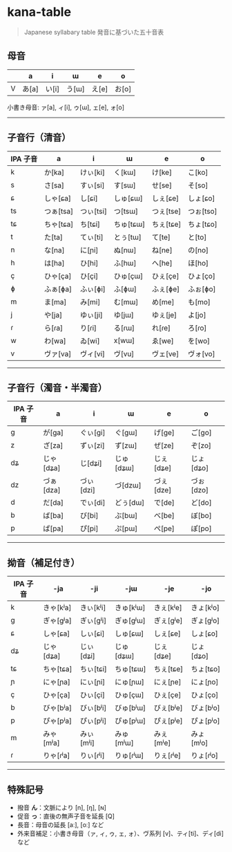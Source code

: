 # kana-table

> Japanese syllabary table
> 発音に基づいた五十音表

## 母音

|     | a      | i      | ɯ      | e      | o      |
| --- | ------ | ------ | ------ | ------ | ------ |
| V   | あ\[a] | い\[i] | う\[ɯ] | え\[e] | お\[o] |

小書き母音: ァ\[a], ィ\[i], ゥ\[ɯ], ェ\[e], ォ\[o]

---

## 子音行（清音）

| IPA 子音 | a          | i          | ɯ          | e          | o          |
| -------- | ---------- | ---------- | ---------- | ---------- | ---------- |
| k        | か\[ka]    | けぃ\[ki]  | く\[kɯ]    | け\[ke]    | こ\[ko]    |
| s        | さ\[sa]    | すぃ\[si]  | す\[sɯ]    | せ\[se]    | そ\[so]    |
| ɕ        | しゃ\[ɕa]  | し\[ɕi]    | しゅ\[ɕɯ]  | しぇ\[ɕe]  | しょ\[ɕo]  |
| ts       | つぁ\[tsa] | つぃ\[tsi] | つ\[tsɯ]   | つぇ\[tse] | つぉ\[tso] |
| tɕ       | ちゃ\[tɕa] | ち\[tɕi]   | ちゅ\[tɕɯ] | ちぇ\[tɕe] | ちょ\[tɕo] |
| t        | た\[ta]    | てぃ\[ti]  | とぅ\[tɯ]  | て\[te]    | と\[to]    |
| n        | な\[na]    | に\[ɲi]    | ぬ\[nɯ]    | ね\[ne]    | の\[no]    |
| h        | は\[ha]    | ひ\[hi]    | ふ\[hɯ]    | へ\[he]    | ほ\[ho]    |
| ç        | ひゃ\[ça]  | ひ\[çi]    | ひゅ\[çɯ]  | ひぇ\[çe]  | ひょ\[ço]  |
| ɸ        | ふぁ\[ɸa]  | ふぃ\[ɸi]  | ふ\[ɸɯ]    | ふぇ\[ɸe]  | ふぉ\[ɸo]  |
| m        | ま\[ma]    | み\[mi]    | む\[mɯ]    | め\[me]    | も\[mo]    |
| j        | や\[ja]    | ゆぃ\[ji]  | ゆ\[jɯ]    | ゆぇ\[je]  | よ\[jo]    |
| ɾ        | ら\[ɾa]    | り\[ɾi]    | る\[ɾɯ]    | れ\[ɾe]    | ろ\[ɾo]    |
| w        | わ\[wa]    | ゐ\[wi]    | x\[wɯ]     | ゑ\[we]    | を\[wo]    |
| v        | ヴァ\[va]  | ヴィ\[vi]  | ヴ\[vu]    | ヴェ\[ve]  | ヴォ\[vo]  |

---

## 子音行（濁音・半濁音）

| IPA 子音 | a          | i          | ɯ          | e          | o          |
| -------- | ---------- | ---------- | ---------- | ---------- | ---------- |
| ɡ        | が\[ɡa]    | ぐぃ\[ɡi]  | ぐ\[ɡɯ]    | げ\[ɡe]    | ご\[ɡo]    |
| z        | ざ\[za]    | ずぃ\[zi]  | ず\[zɯ]    | ぜ\[ze]    | ぞ\[zo]    |
| dʑ       | じゃ\[dʑa] | じ\[dʑi]   | じゅ\[dʑɯ] | じぇ\[dʑe] | じょ\[dʑo] |
| dz       | づぁ\[dza] | づぃ\[dzi] | づ\[dzɯ]   | づぇ\[dze] | づぉ\[dzo] |
| d        | だ\[da]    | でぃ\[di]  | どぅ\[dɯ]  | で\[de]    | ど\[do]    |
| b        | ば\[ba]    | び\[bi]    | ぶ\[bɯ]    | べ\[be]    | ぼ\[bo]    |
| p        | ぱ\[pa]    | ぴ\[pi]    | ぷ\[pɯ]    | ぺ\[pe]    | ぽ\[po]    |

---

## 拗音（補足付き）

| IPA 子音 | -ja        | -ji        | -jɯ        | -je        | -jo        |
| -------- | ---------- | ---------- | ---------- | ---------- | ---------- |
| k        | きゃ\[kʲa] | きぃ\[kʲi] | きゅ\[kʲɯ] | きぇ\[kʲe] | きょ\[kʲo] |
| ɡ        | ぎゃ\[ɡʲa] | ぎぃ\[ɡʲi] | ぎゅ\[ɡʲɯ] | ぎぇ\[ɡʲe] | ぎょ\[ɡʲo] |
| ɕ        | しゃ\[ɕa]  | しぃ\[ɕi]  | しゅ\[ɕɯ]  | しぇ\[ɕe]  | しょ\[ɕo]  |
| dʑ       | じゃ\[dʑa] | じぃ\[dʑi] | じゅ\[dʑɯ] | じぇ\[dʑe] | じょ\[dʑo] |
| tɕ       | ちゃ\[tɕa] | ちぃ\[tɕi] | ちゅ\[tɕɯ] | ちぇ\[tɕe] | ちょ\[tɕo] |
| ɲ        | にゃ\[ɲa]  | にぃ\[ɲi]  | にゅ\[ɲɯ]  | にぇ\[ɲe]  | にょ\[ɲo]  |
| ç        | ひゃ\[ça]  | ひぃ\[çi]  | ひゅ\[çɯ]  | ひぇ\[çe]  | ひょ\[ço]  |
| b        | びゃ\[bʲa] | びぃ\[bʲi] | びゅ\[bʲɯ] | びぇ\[bʲe] | びょ\[bʲo] |
| p        | ぴゃ\[pʲa] | ぴぃ\[pʲi] | ぴゅ\[pʲɯ] | ぴぇ\[pʲe] | ぴょ\[pʲo] |
| m        | みゃ\[mʲa] | みぃ\[mʲi] | みゅ\[mʲɯ] | みぇ\[mʲe] | みょ\[mʲo] |
| ɾ        | りゃ\[ɾʲa] | りぃ\[ɾʲi] | りゅ\[ɾʲɯ] | りぇ\[ɾʲe] | りょ\[ɾʲo] |

---

## 特殊記号

- 撥音 **ん**：文脈により \[n], \[ŋ], \[ɴ]
- 促音 **っ**：直後の無声子音を延長 \[Q]
- 長音：母音の延長 \[aː], \[oː] など
- 外来音補足：小書き母音（ァ, ィ, ゥ, ェ, ォ）、ヴ系列 \[v]、ティ\[ti]、ディ\[di] など

